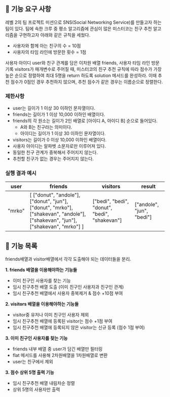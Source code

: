 ## 🚀 기능 요구 사항

레벨 2의 팀 프로젝트 미션으로 SNS(Social Networking Service)를 만들고자 하는 팀이 있다. 팀에 속한 크루 중 평소 알고리즘에 관심이 많은 미스터코는 친구 추천 알고리즘을 구현하고자 아래와 같은 규칙을 세웠다.

- 사용자와 함께 아는 친구의 수 = 10점
- 사용자의 타임 라인에 방문한 횟수 = 1점

사용자 아이디 user와 친구 관계를 담은 이차원 배열 friends, 사용자 타임 라인 방문 기록 visitors가 매개변수로 주어질 때, 미스터코의 친구 추천 규칙에 따라 점수가 가장 높은 순으로 정렬하여 최대 5명을 return 하도록 solution 메서드를 완성하라. 이때 추천 점수가 0점인 경우 추천하지 않으며, 추천 점수가 같은 경우는 이름순으로 정렬한다.

### 제한사항

- user는 길이가 1 이상 30 이하인 문자열이다.
- friends는 길이가 1 이상 10,000 이하인 배열이다.
- friends의 각 원소는 길이가 2인 배열로 [아이디 A, 아이디 B] 순으로 들어있다.
  - A와 B는 친구라는 의미이다.
  - 아이디는 길이가 1 이상 30 이하인 문자열이다.
- visitors는 길이가 0 이상 10,000 이하인 배열이다.
- 사용자 아이디는 알파벳 소문자로만 이루어져 있다.
- 동일한 친구 관계가 중복해서 주어지지 않는다.
- 추천할 친구가 없는 경우는 주어지지 않는다.

### 실행 결과 예시

| user   | friends                                                                                                                         | visitors                                      | result                    |
| ------ | ------------------------------------------------------------------------------------------------------------------------------- | --------------------------------------------- | ------------------------- |
| "mrko" | [ ["donut", "andole"], ["donut", "jun"], ["donut", "mrko"], ["shakevan", "andole"], ["shakevan", "jun"], ["shakevan", "mrko"] ] | ["bedi", "bedi", "donut", "bedi", "shakevan"] | ["andole", "jun", "bedi"] |

## 📜 기능 목록

friends배열과 visitor배열에서 각각 도출해야 되는 데이터들을 분리.

**1. friends 배열을 이용해야하는 기능들**

- 이미 친구인 사용자를 찾는 기능
- 임시 친구추천 배열 도출 (이미 친구인 사용자과 친구인 관계)
- 임시 친구추천 배열에서 사용자 중복제거 & 점수 +10점 부여

**2. visitors 배열을 이용해야하는 기능들**

- visitor중 유저나 이미 친구인 사용자 제외
- 임시 친구추천 배열에 등록된 visitor는 점수 +1점 부여
- 임시 친구추천 배열에 등록되지 않은 visitor는 신규 등록 (점수 1점 부여)

**3. 이미 친구인 사용자를 찾는 기능**

- friends 내부 배열 중 user가 담긴 배열만 필터링
- flat 메서드를 사용해 2차원배열을 1차원배열로 변환
- user는 친구에서 제외

**3. 점수 상위 5명 출력 기능**

- 임시 친구추천 배열 내림차순 정렬
- 상위 5명의 사용자만 출력
